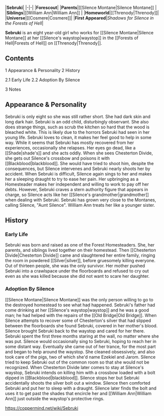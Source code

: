 |**Sebruki**|
|-|-|
|**Forescout**|
|**Parents**|[[Silence Montane\|Silence Montane]] |
|**Siblings**|[[William Ann\|William Ann]] |
|**Homeworld**|[[Threnody\|Threnody]]|
|**Universe**|[[Cosmere\|Cosmere]]|
|**First Appeared**|*Shadows for Silence in the Forests of Hell*|

**Sebruki** is an eight year-old girl who works for [[Silence Montane\|Silence Montane]] at her [[Silence's waystop\|waystop]] in the [[Forests of Hell\|Forests of Hell]] on [[Threnody\|Threnody]].

## Contents

1 Appearance & Personality
2 History

2.1 Early Life
2.2 Adoption By Silence


3 Notes


## Appearance & Personality
Sebruki is only eight so she was still rather short. She had dark skin and long dark hair.
Sebruki is an odd child, disturbingly observant. She also does strange things, such as scrub the kitchen so hard that the wood is bleached white. This is likely due to the horrors Sebruki had seen in her young life. Sebruki loves to clean, it makes her feel good to help in some way.
While it seems that Sebruki has mostly recovered from her experiences, occasionally she relapses. Her eyes go dead, like a [[Shade\|shade's]] and she acts oddly. When she sees Chesterton Divide, she gets out Silence's crossbow and poisons it with [[Blackblood\|blackblood]]. She would have tried to shoot him, despite the consequences, but Silence intervenes and Sebruki nearly shoots her by accident. When Sebruki is difficult, Silence again sings to her and makes her a sleeping draught to try to ease her pain.
Her upbringing as a Homesteader makes her independent and willing to work to pay off her debts. However, Sebruki craves a stern authority figure that appears in charge, so Silence acts like her [[Silence's grandmother\|grandmother]] when dealing with Sebruki. Sebruki has grown very close to the Montanes, calling Silence, "Aunt Silence". William Ann treats her like a younger sister.

## History
### Early Life
Sebruki was born and raised as one of the Forest Homesteaders. She, her parents, and siblings lived together on their homestead. Then [[Chesterton Divide\|Chesterton Divide]] came and slaughtered her entire family, ringing the room in powdered [[Silver\|silver]], before gruesomely killing everyone. Out of thirteen people, she was the only survivor. Her mother pushed Sebruki into a crawlspace under the floorboards and refused to cry out even as she was killed because she did not want to scare her daughter.

### Adoption By Silence
[[Silence Montane\|Silence Montane]] was the only person willing to go to the destroyed homestead to see what had happened. Sebruki's father had come drinking at her [[Silence's waystop\|waystop]] and he was a good man; he had helped with the repairs of the [[Old Bridge\|Old Bridge]]. When Silence attempts to recover some of Chesterton's silver that had slipped between the floorboards she found Sebruki, covered in her mother's blood.
Silence brought Sebruki back to the waystop and cared for her there. Sebruki spent the first three months staring at the wall, no matter where she was put. Silence would occasionally sing to Sebruki, hoping to reach her in some distant way. Eventually she came out of her trance, for the most part and began to help around the waystop. She cleaned obsessively, and also took care of the pigs, two of which she'd name Ezekiel and Jarom. Silence tried to keep Sebruki out of the common room so that she would not be recognized.
When Chesterton Divide later comes to stay at Silence's waystop, Sebruki intends on killing him with a crossbow loaded with a bolt dipped in [[Blackblood\|blackblood]]. Silence stops her but Sebruki accidentally shoots the silver bolt out a window. Silence then comforted Sebruki and put her to sleep with a draught. Silence later finds the bolt and uses it to get past the shades that encircle her and [[William Ann\|William Ann]] just outside the waystop's protective rings.



https://coppermind.net/wiki/Sebruki